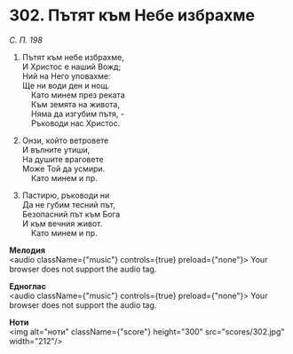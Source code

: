 # 302. Пътят към Небе избрахме  

*С. П. 198*  

1. Пътят към небе избрахме,  
И Христос е наший Вожд;  
Ний на Него уповахме:  
Ще ни води ден и нощ.  
    Като минем през реката  
    Към земята на живота,  
    Няма да изгубим пътя, -  
    Ръководи нас Христос.  

2. Онзи, който ветровете  
И вълните утиши,  
На душите враговете  
Може Той да усмири.  
    Като минем и пр.  

3. Пастирю, ръководи ни  
Да не губим тесний път,  
Безопасний път към Бога  
И към вечния живот.  
    Като минем и пр.  

__Мелодия__  
<audio className={"music"} controls={true} preload={"none"}><source src="mp3/302.mp3" type="audio/mpeg"/>
Your browser does not support the audio tag.
</audio>  

__Едноглас__  
<audio className={"music"} controls={true} preload={"none"}><source src="transp/302.mp3" type="audio/mpeg"/>
Your browser does not support the audio tag.
</audio>  

__Ноти__  
<img alt="ноти" className={"score"} height="300" src="scores/302.jpg" width="212"/>
